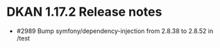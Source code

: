 # DKAN 1.17.2 Release notes

- #2989 Bump symfony/dependency-injection from 2.8.38 to 2.8.52 in /test